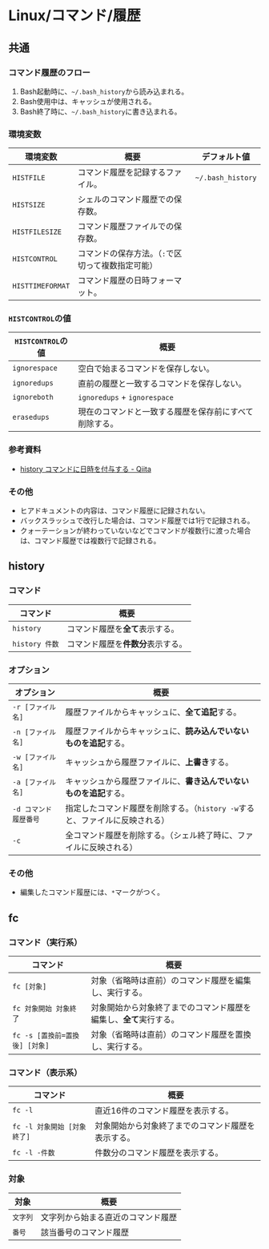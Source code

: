 # Linux/コマンド/履歴

## 共通

### コマンド履歴のフロー

1. Bash起動時に、`~/.bash_history`から読み込まれる。
1. Bash使用中は、キャッシュが使用される。
1. Bash終了時に、`~/.bash_history`に書き込まれる。

### 環境変数

| 環境変数         | 概要                                              | デフォルト値      |
| ---------------- | ------------------------------------------------- | ----------------- |
| `HISTFILE`       | コマンド履歴を記録するファイル。                  | `~/.bash_history` |
| `HISTSIZE`       | シェルのコマンド履歴での保存数。                  |                   |
| `HISTFILESIZE`   | コマンド履歴ファイルでの保存数。                  |                   |
| `HISTCONTROL`    | コマンドの保存方法。（`:`で区切って複数指定可能） |                   |
| `HISTTIMEFORMAT` | コマンド履歴の日時フォーマット。                  |                   |

### `HISTCONTROL`の値

| `HISTCONTROL`の値 | 概要                                                   |
| ----------------- | ------------------------------------------------------ |
| `ignorespace`     | 空白で始まるコマンドを保存しない。                     |
| `ignoredups`      | 直前の履歴と一致するコマンドを保存しない。             |
| `ignoreboth`      | `ignoredups` + `ignorespace`                           |
| `erasedups`       | 現在のコマンドと一致する履歴を保存前にすべて削除する。 |

### 参考資料

- [history コマンドに日時を付与する - Qiita](https://qiita.com/bezeklik/items/56a597acc2eb568860d7)

### その他

- ヒアドキュメントの内容は、コマンド履歴に記録されない。
- バックスラッシュで改行した場合は、コマンド履歴では1行で記録される。
- クォーテーションが終わっていないなどでコマンドが複数行に渡った場合は、コマンド履歴では複数行で記録される。

## history

### コマンド

|コマンド|概要|
|---|---|
|`history`|コマンド履歴を**全て**表示する。|
|`history 件数`|コマンド履歴を**件数分**表示する。|

### オプション

| オプション            | 概要                                                         |
| --------------------- | ------------------------------------------------------------ |
| `-r [ファイル名]`     | 履歴ファイルからキャッシュに、**全て追記**する。             |
| `-n [ファイル名]`     | 履歴ファイルからキャッシュに、**読み込んでいないものを追記**する。 |
| `-w [ファイル名]`     | キャッシュから履歴ファイルに、**上書き**する。               |
| `-a [ファイル名]`     | キャッシュから履歴ファイルに、**書き込んでいないものを追記**する。 |
| `-d コマンド履歴番号` | 指定したコマンド履歴を削除する。（`history -w`すると、ファイルに反映される） |
| `-c`                  | 全コマンド履歴を削除する。（シェル終了時に、ファイルに反映される） |

### その他

- 編集したコマンド履歴には、`*`マークがつく。

## fc

### コマンド（実行系）

| コマンド                       | 概要                                                         |
| ------------------------------ | ------------------------------------------------------------ |
| `fc [対象]`                    | 対象（省略時は直前）のコマンド履歴を編集し、実行する。       |
| `fc 対象開始 対象終了`         | 対象開始から対象終了までのコマンド履歴を編集し、**全て**実行する。 |
| `fc -s [置換前=置換後] [対象]` | 対象（省略時は直前）のコマンド履歴を置換し、実行する。       |

### コマンド（表示系）

| コマンド                    | 概要                                               |
| --------------------------- | -------------------------------------------------- |
| `fc -l`                     | 直近16件のコマンド履歴を表示する。                 |
| `fc -l 対象開始 [対象終了]` | 対象開始から対象終了までのコマンド履歴を表示する。 |
| `fc -l -件数`               | 件数分のコマンド履歴を表示する。                   |

### 対象

| 対象     | 概要                               |
| -------- | ---------------------------------- |
| `文字列` | 文字列から始まる直近のコマンド履歴 |
| `番号`   | 該当番号のコマンド履歴             |
